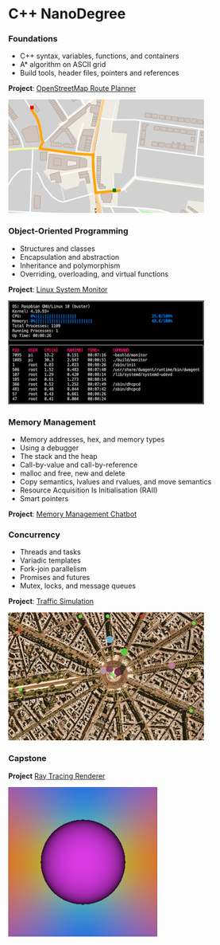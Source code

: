# C++ NanoDegree

### Foundations

- C++ syntax, variables, functions, and containers
- A* algorithm on ASCII grid
- Build tools, header files, pointers and references

**Project**: [OpenStreetMap Route Planner](route-planning)

![img](imgs/p1.png)

### Object-Oriented Programming

- Structures and classes
- Encapsulation and abstraction
- Inheritance and polymorphism
- Overriding, overloading, and virtual functions

**Project**: [Linux System Monitor](system-monitor)

![img](imgs/p2.png)

### Memory Management

- Memory addresses, hex, and memory types
- Using a debugger
- The stack and the heap
- Call-by-value and call-by-reference
- malloc and free, new and delete
- Copy semantics, lvalues and rvalues, and move semantics
- Resource Acquisition Is Initialisation (RAII)
- Smart pointers

**Project**: [Memory Management Chatbot](membot)

### Concurrency

- Threads and tasks
- Variadic templates
- Fork-join parallelism
- Promises and futures
- Mutex, locks, and message queues

**Project**: [Traffic Simulation](traffic-sim)

![img](imgs/p3.png)

### Capstone

**Project** [Ray Tracing Renderer](ray-tracer)

![img](ray-tracer/rendering.png)
